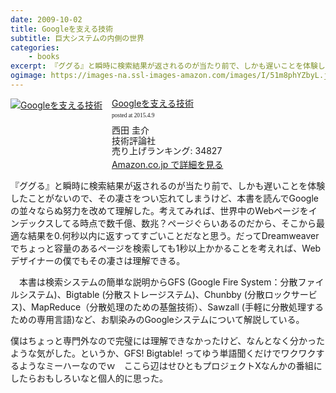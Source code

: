 ```yaml
---
date: 2009-10-02
title: Googleを支える技術
subtitle: 巨大システムの内側の世界
categories: 
    - books
excerpt: 『ググる』と瞬時に検索結果が返されるのが当たり前で、しかも遅いことを体験したことがないので、その凄さをつい忘れてしまうけど、本書を読んでGoogleの並々ならぬ努力を改めて理解した
ogimage: https://images-na.ssl-images-amazon.com/images/I/51m8phYZbyL.jpg
---
```


<div class="azlink-box"><div class="azlink-image" style="float:left"><a href="http://www.amazon.co.jp/exec/obidos/ASIN/4774134325/warikiru-22/" name="azlinklink" target="_blank"><img src="https://images-na.ssl-images-amazon.com/images/I/51m8phYZbyL._SL160_.jpg" alt="Googleを支える技術" style="border:none" /></a></div><div class="azlink-info" style="float:left;margin-left:15px;line-height:120%"><div class="azlink-name" style="margin-bottom:10px;line-height:120%"><a href="http://www.amazon.co.jp/exec/obidos/ASIN/4774134325/warikiru-22/" name="azlinklink" target="_blank">Googleを支える技術</a><div class="azlink-powered-date" style="font-size:7pt;margin-top:5px;font-family:verdana;line-height:120%">posted at 2015.4.9</div></div><div class="azlink-detail">西田 圭介<br />技術評論社<br />売り上げランキング: 34827<br /></div><div class="azlink-link" style="margin-top:5px"><a href="http://www.amazon.co.jp/exec/obidos/ASIN/4774134325/warikiru-22/" target="_blank">Amazon.co.jp で詳細を見る</a></div></div><div class="azlink-footer" style="clear:left"></div></div>


『ググる』と瞬時に検索結果が返されるのが当たり前で、しかも遅いことを体験したことがないので、その凄さをつい忘れてしまうけど、本書を読んでGoogleの並々ならぬ努力を改めて理解した。考えてみれば、世界中のWebページをインデックスしてる時点で数千億、数兆？ページぐらいあるのだから、そこから最適な結果を0.何秒以内に返すってすごいことだなと思う。だってDreamweaverでちょっと容量のあるページを検索しても1秒以上かかることを考えれば、Webデザイナーの僕でもその凄さは理解できる。


　本書は検索システムの簡単な説明からGFS (Google Fire System：分散ファイルシステム)、Bigtable (分散ストレージステム)、Chunbby (分散ロックサービス)、MapReduce（分散処理のための基盤技術）、Sawzall (手軽に分散処理するための専用言語)など、お馴染みのGoogleシステムについて解説している。

僕はちょっと専門外なので完璧には理解できなかったけど、なんとなく分かったような気がした。というか、GFS! Bigtable! ってゆう単語聞くだけでワクワクするようなミーハーなのでｗ　ここら辺はせひともプロジェクトXなんかの番組にしたらおもしろいなと個人的に思った。